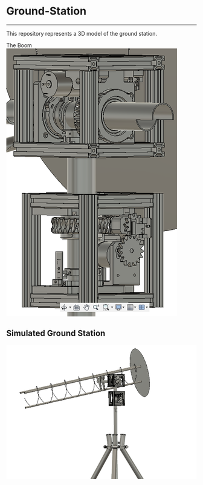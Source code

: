 # Ground-Station
<hr>
This repository represents a 3D model of the ground station. <br>

The Boom
<img src="https://github.com/HalbEx-Equinox/Ground-Station/blob/main/boom.png" alt="Boom">

## Simulated Ground Station
<img src="https://github.com/HalbEx-Equinox/Ground-Station/blob/main/tripod-antenna-model.png" alt="Ground Station for HalbEx">
